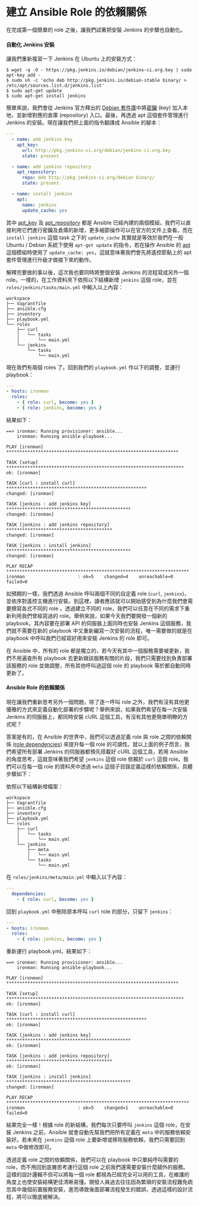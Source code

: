 # 建立 Ansible Role 的依賴關係

在完成第一個簡單的 role 之後，讓我們試著把安裝 Jenkins 的步驟也自動化。

#### 自動化 Jenkins 安裝

讓我們重新複習一下 Jenkins 在 Ubuntu 上的安裝方式：

```shell
$ wget -q -O - https://pkg.jenkins.io/debian/jenkins-ci.org.key | sudo apt-key add -
$ sudo sh -c 'echo deb http://pkg.jenkins.io/debian-stable binary/ > /etc/apt/sources.list.d/jenkins.list'
$ sudo apt-get update
$ sudo apt-get install jenkins
```

簡單來說，我們會從 Jenkins 官方釋出的 [Debian 套件庫](https://pkg.jenkins.io/debian/)中將[密鑰](https://wiki.debian.org/SecureApt) (key) 加入本地，並新增對應的倉庫 (repository) 入口。最後，再透過 apt 這個套件管理進行 Jenkins 的安裝。現在讓我們把上面的指令翻譯成 Ansible 的腳本：

```yml
---
  - name: add jenkins key
    apt_key:
      url: http://pkg.jenkins-ci.org/debian/jenkins-ci.org.key
      state: present

  - name: add jenkins repository
    apt_repository:
      repo: deb http://pkg.jenkins-ci.org/debian binary/
      state: present

  - name: install jenkins
    apt:
      name: jenkins
      update_cache: yes
```

其中 [apt_key](http://docs.ansible.com/ansible/apt_key_module.html) 及 [apt_repository](http://docs.ansible.com/ansible/apt_repository_module.html) 都是 Ansible 已經內建的兩個模組，我們可以直接利用它們進行密鑰及倉庫的新增，更多細節操作可以在官方的文件上查看。而在 `install jenkins` 這個 task 之下的 `update_cache` 其實就是等效於我們在一般 Ubuntu / Debian 系統下使用 `apt-get update` 的指令，若在操作 Ansible 的 [apt](http://docs.ansible.com/ansible/apt_module.html) 這個模組時使用了 `update_cache: yes`，這就意味著我們會先將遙控節點上的 apt 套件管理進行升級才做接下來的動作。

解釋完要做的事以後，這次我也要同時將整個安裝 Jenkins 的流程寫成另外一個 role。一樣的，在工作資料夾下依照以下結構新增 `jenkins` 這個 role，並在 `roles/jenkins/tasks/main.yml` 中輸入以上內容：

```shell
workspace
├── Vagrantfile
├── ansible.cfg
├── inventory
├── playbook.yml
└── roles
    ├── curl
    │   └── tasks
    │       └── main.yml
    └── jenkins
        └── tasks
            └── main.yml
```

現在我們有兩個 roles 了。回到我們的 `playbook.yml` 作以下的調整，並運行 playbook：

```yml
---
- hosts: ironman
  roles:
    - { role: curl, become: yes }
    - { role: jenkins, become: yes }
```

結果如下：

```shell
==> ironman: Running provisioner: ansible...
    ironman: Running ansible-playbook...

PLAY [ironman] *****************************************************************

TASK [setup] *******************************************************************
ok: [ironman]

TASK [curl : install curl] *****************************************************
changed: [ironman]

TASK [jenkins : add jenkins key] ***********************************************
changed: [ironman]

TASK [jenkins : add jenkins repository] ****************************************
changed: [ironman]

TASK [jenkins : install jenkins] ***********************************************
changed: [ironman]

PLAY RECAP *********************************************************************
ironman                    : ok=5    changed=4    unreachable=0    failed=0
```

如預期的一樣，我們透過 Ansible 呼叫兩個不同的自定義 role (`curl`, `jenkins`)，並依序對遙控主機進行安裝。到這裡，讀者應該就可以開始感受到為什麼我們會需要撰寫各式不同的 role 。透過建立不同的 role，我們可以任意在不同的需求下重新利用我們曾經寫過的 role。舉例來說，如果今天我們要開發一個新的 playbook，其內容要在部署 API 的伺服器上面同時也安裝 Jenkins 這個服務，我們就不需要在新的 playbook 中又重新編寫一次安裝的流程，唯一需要做的就是在 playbook 中呼叫我們已經寫好用來安裝 Jenkins 的 role 即可。

在 Ansible 中，所有的 role 都是獨立的，若今天有其中一個服務需要被更新，我們不用遍查所有 playbook 去更新跟該服務有關的片段，我們只需要找到負責部署該服務的 role 並做調整，所有其他呼叫過這個 role 的 playbook 等於都自動同時更新了。

#### Ansible Role 的依賴關係

現在讓我們重新思考另外一個問題，除了逐一呼叫 role 之外，我們有沒有其他更優雅的方式來定義自動化部署的步驟呢？舉例來說，如果我們希望在每一次安裝 Jenkins 的伺服器上，都同時安裝 cURL 這個工具，有沒有其他更簡單明瞭的方式呢？

答案是有的，在 Ansible 的世界中，我們可以透過定義 role 與 role 之間的依賴關係 ([role dependencies](http://docs.ansible.com/ansible/playbooks_roles.html#role-dependencies)) 來提升每一個 role 的可讀性。就以上面的例子而言，我們希望所有部署 Jenkins 的伺服器都預先搭載好 cURL 這個工具，若用 Ansible 的角度思考，這就意味著我們希望 `jenkins` 這個 role 依賴於 `curl` 這個 role。我們可以在每一個 role 的資料夾中透過 `meta` 這個子目錄定義這樣的依賴關係，具體步驟如下：

依照以下結構新增檔案：

```shell
workspace
├── Vagrantfile
├── ansible.cfg
├── inventory
├── playbook.yml
└── roles
    ├── curl
    │   └── tasks
    │       └── main.yml
    └── jenkins
        ├── meta
        │   └── main.yml
        └── tasks
            └── main.yml
```

在 `roles/jenkins/meta/main.yml` 中輸入以下內容：

```yml
---
  dependencies:
    - { role: curl, become: yes }
```

回到 `playbook.yml` 中刪除原本呼叫 `curl` role 的部分，只留下 `jenkins`：

```yml
---
- hosts: ironman
  roles:
    - { role: jenkins, become: yes }
```

重新運行 playbook.yml，結果如下：

```shell
==> ironman: Running provisioner: ansible...
    ironman: Running ansible-playbook...

PLAY [ironman] *****************************************************************

TASK [setup] *******************************************************************
ok: [ironman]

TASK [curl : install curl] *****************************************************
ok: [ironman]

TASK [jenkins : add jenkins key] ***********************************************
ok: [ironman]

TASK [jenkins : add jenkins repository] ****************************************
ok: [ironman]

TASK [jenkins : install jenkins] ***********************************************
changed: [ironman]

PLAY RECAP *********************************************************************
ironman                    : ok=5    changed=1    unreachable=0    failed=0
```

結果完全一樣！根據 role 的新結構，我們每次只要呼叫 `jenkins` 這個 role，在安裝 Jenkins 之前，Ansible 就會自動先幫我們把所有定義在 `meta` 中的服務依賴安裝好。若未來在 `jenkins` 這個 role 上要新增或移除服務依賴，我們只需要回到 `meta` 中做修改即可。

透過定義 role 之間的依賴關係，我們可以在 playbook 中只單純呼叫需要的 role，而不用回到底層思考運行這個 role 之前我們還需要安裝什麼額外的服務。這樣的設計邏輯不但可以將每一個 role 都視為已經完全可以用的工具，在維護的角度上也使安裝結構更佳清晰易懂。開發人員過去往往因為繁瑣的安裝流程難免疏忽其中幾個前置服務安裝，進而導致後面部署流程發生的錯誤，透過這樣的設計流程，將可以徹底被解決。

